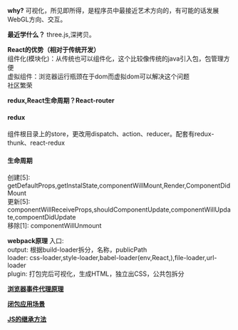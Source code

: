 **why?**
可视化，所见即所得，是程序员中最接近艺术方向的，有可能的话发展WebGL方向、交互。

**最近学什么？**
three.js,深拷贝。

**React的优势（相对于传统开发）**  </br>
组件化(模块化)：从传统也可以组件化，这个比较像传统的java引入包，包管理方便  </br>
虚拟组件：浏览器运行瓶颈在于dom而虚拟dom可以解决这个问题  </br>
社区繁荣

**redux,React生命周期？React-router**
#### redux
组件根目录上的store，更改用dispatch、action、reducer。配套有redux-thunk、react-redux
#### 生命周期
创建[5]:  getDefaultProps,getInstalState,componentWillMount,Render,ComponentDidMount  </br>
更新[5]:  componentWillReceiveProps,shouldComponentUpdate,componentWillUpdate,compoentDidUpdate  </br>
移除[1]:  componentWillUnmount  </br>

**webpack原理**
入口:  </br>
output:  根据build-loader拆分，名称，publicPath  </br>
loader:  css-loader,style-loader,babel-loader(env,React,),file-loader,url-loader  </br> 
plugin:  打包完后可视化，生成HTML，独立出CSS，公共包拆分</br>

**[浏览器事件代理原理](../JS/事件模型与事件代理.md)**

**[闭包应用场景](../JS/闭包的应用场景.md)**

**[JS的继承方法](../JS/JS实现继承.md)**


